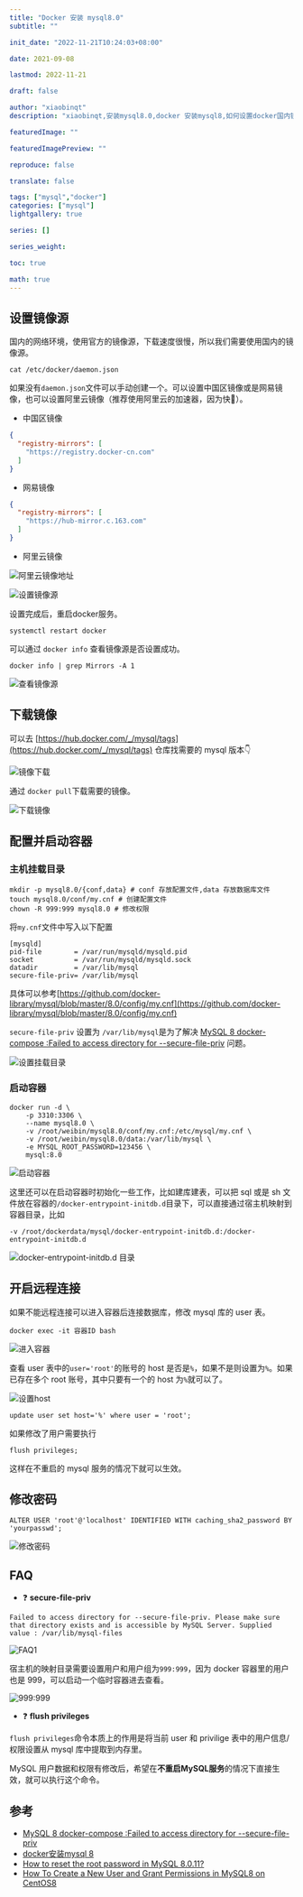 ```yaml
---
title: "Docker 安装 mysql8.0"
subtitle: ""

init_date: "2022-11-21T10:24:03+08:00"

date: 2021-09-08

lastmod: 2022-11-21

draft: false

author: "xiaobinqt"
description: "xiaobinqt,安装mysql8.0,docker 安装mysql8,如何设置docker国内镜像，如果开启mysql远程连接，如果修改mysql8密码，flush privileges"

featuredImage: ""

featuredImagePreview: ""

reproduce: false

translate: false

tags: ["mysql","docker"]
categories: ["mysql"]
lightgallery: true

series: []

series_weight:

toc: true

math: true
---
```


[//]: # (https://cdn.xiaobinqt.cn/xiaobinqt.io/20221121/63ec306e51a44dc2a3ca8ff24d6be941.png)

<!-- author： xiaobinqt -->
<!-- email： xiaobinqt@163.com -->
<!-- https://xiaobinqt.github.io -->
<!-- https://www.xiaobinqt.cn -->

## 设置镜像源

国内的网络环境，使用官方的镜像源，下载速度很慢，所以我们需要使用国内的镜像源。

```shell
cat /etc/docker/daemon.json
```

如果没有`daemon.json`文件可以手动创建一个。可以设置中国区镜像或是网易镜像，也可以设置阿里云镜像（推荐使用阿里云的加速器，因为快:rofl:）。

+ 中国区镜像

```json
{
  "registry-mirrors": [
    "https://registry.docker-cn.com"
  ]
}
```

+ 网易镜像

```json
{
  "registry-mirrors": [
    "https://hub-mirror.c.163.com"
  ]
}
```

+ 阿里云镜像

![阿里云镜像地址](https://cdn.xiaobinqt.cn/xiaobinqt.io/20221121/db638d8f1d5447bca5e54227203de932.png?imageView2/0/q/75|watermark/2/text/eGlhb2JpbnF0/font/dmlqYXlh/fontsize/1000/fill/IzVDNUI1Qg==/dissolve/52/gravity/SouthEast/dx/15/dy/15 '阿里云镜像地址')

![设置镜像源](https://cdn.xiaobinqt.cn/xiaobinqt.io/20221121/96866e63f1ca4b9d9f5e3b129c405cd4.png?imageView2/0/q/75|watermark/2/text/eGlhb2JpbnF0/font/dmlqYXlh/fontsize/1000/fill/IzVDNUI1Qg==/dissolve/52/gravity/SouthEast/dx/15/dy/15 '设置镜像源')

设置完成后，重启docker服务。

```shell
systemctl restart docker
```

可以通过 `docker info` 查看镜像源是否设置成功。

```shell
docker info | grep Mirrors -A 1
```

![查看镜像源](https://cdn.xiaobinqt.cn/xiaobinqt.io/20221121/bd599a600ab44a73a6f21de4167a4446.png?imageView2/0/q/75|watermark/2/text/eGlhb2JpbnF0/font/dmlqYXlh/fontsize/1000/fill/IzVDNUI1Qg==/dissolve/52/gravity/SouthEast/dx/15/dy/15 '查看镜像源')

## 下载镜像

可以去 [https://hub.docker.com/_/mysql/tags](https://hub.docker.com/_/mysql/tags) 仓库找需要的 mysql 版本:point_down:

![镜像下载](https://cdn.xiaobinqt.cn/xiaobinqt.io/20221121/09ed0f1adae443d3a22a34796c8b3c0e.png?imageView2/0/q/75|watermark/2/text/eGlhb2JpbnF0/font/dmlqYXlh/fontsize/1000/fill/IzVDNUI1Qg==/dissolve/52/gravity/SouthEast/dx/15/dy/15 '镜像下载')

通过 `docker pull`下载需要的镜像。

![下载镜像](https://cdn.xiaobinqt.cn/xiaobinqt.io/20221121/569c7174b200474f9e20724d2f7c4e35.png?imageView2/0/q/75|watermark/2/text/eGlhb2JpbnF0/font/dmlqYXlh/fontsize/1000/fill/IzVDNUI1Qg==/dissolve/52/gravity/SouthEast/dx/15/dy/15 '下载镜像')

## 配置并启动容器

### 主机挂载目录

```shell
mkdir -p mysql8.0/{conf,data} # conf 存放配置文件,data 存放数据库文件
touch mysql8.0/conf/my.cnf # 创建配置文件
chown -R 999:999 mysql8.0 # 修改权限
```

将`my.cnf`文件中写入以下配置

```shell
[mysqld]
pid-file        = /var/run/mysqld/mysqld.pid
socket          = /var/run/mysqld/mysqld.sock
datadir         = /var/lib/mysql
secure-file-priv= /var/lib/mysql
```

具体可以参考[https://github.com/docker-library/mysql/blob/master/8.0/config/my.cnf](https://github.com/docker-library/mysql/blob/master/8.0/config/my.cnf)

`secure-file-priv` 设置为 `/var/lib/mysql`是为了解决 [MySQL 8 docker-compose :Failed to access directory for --secure-file-priv](https://github.com/docker-library/mysql/issues/541) 问题。

![设置挂载目录](https://cdn.xiaobinqt.cn/xiaobinqt.io/20221121/014c2fb94bb74b0b8f42178efaff315c.png?imageView2/0/q/75|watermark/2/text/eGlhb2JpbnF0/font/dmlqYXlh/fontsize/1000/fill/IzVDNUI1Qg==/dissolve/52/gravity/SouthEast/dx/15/dy/15 '设置挂载目录')

### 启动容器

```shell
docker run -d \
    -p 3310:3306 \
    --name mysql8.0 \
    -v /root/weibin/mysql8.0/conf/my.cnf:/etc/mysql/my.cnf \
    -v /root/weibin/mysql8.0/data:/var/lib/mysql \
    -e MYSQL_ROOT_PASSWORD=123456 \
    mysql:8.0
```

![启动容器](https://cdn.xiaobinqt.cn/xiaobinqt.io/20221121/2c0a7dbf9628400a98fcfaaa341c6970.png?imageView2/0/q/75|watermark/2/text/eGlhb2JpbnF0/font/dmlqYXlh/fontsize/1000/fill/IzVDNUI1Qg==/dissolve/52/gravity/SouthEast/dx/15/dy/15 '启动容器')

这里还可以在启动容器时初始化一些工作，比如建库建表，可以把 sql 或是 sh 文件放在容器的`/docker-entrypoint-initdb.d`目录下，可以直接通过宿主机映射到容器目录，比如

```shell
-v /root/dockerdata/mysql/docker-entrypoint-initdb.d:/docker-entrypoint-initdb.d
```

![](https://cdn.xiaobinqt.cn/xiaobinqt.io/20230307/f4a351ea0e654164b078634826de0033.png?imageView2/0/q/75|watermark/2/text/eGlhb2JpbnF0/font/dmlqYXlh/fontsize/1000/fill/IzVDNUI1Qg==/dissolve/52/gravity/SouthEast/dx/15/dy/15 'docker-entrypoint-initdb.d 目录')

## 开启远程连接

如果不能远程连接可以进入容器后连接数据库，修改 mysql 库的 user 表。

```shell
docker exec -it 容器ID bash
````

![进入容器](https://cdn.xiaobinqt.cn/xiaobinqt.io/20221121/c086da058f074cfc96f93ce87d8d2cfb.png?imageView2/0/q/75|watermark/2/text/eGlhb2JpbnF0/font/dmlqYXlh/fontsize/1000/fill/IzVDNUI1Qg==/dissolve/52/gravity/SouthEast/dx/15/dy/15 '进入容器')

查看 user 表中的`user='root'`的账号的 host 是否是`%`，如果不是则设置为`%`。如果已存在多个 root 账号，其中只要有一个的 host 为`%`就可以了。

![设置host](https://cdn.xiaobinqt.cn/xiaobinqt.io/20221121/534fccacb5c44d9e8dcc9db8df1d6ee3.png?imageView2/0/q/75|watermark/2/text/eGlhb2JpbnF0/font/dmlqYXlh/fontsize/1000/fill/IzVDNUI1Qg==/dissolve/52/gravity/SouthEast/dx/15/dy/15 '设置host')

```shell
update user set host='%' where user = 'root';
```

如果修改了用户需要执行

```shell
flush privileges;
```

这样在不重启的 mysql 服务的情况下就可以生效。

## 修改密码

```shell
ALTER USER 'root'@'localhost' IDENTIFIED WITH caching_sha2_password BY 'yourpasswd';
```

![修改密码](https://cdn.xiaobinqt.cn/xiaobinqt.io/20221121/3ca7bd00dfaf402d871581aca72d2e93.png?imageView2/0/q/75|watermark/2/text/eGlhb2JpbnF0/font/dmlqYXlh/fontsize/1000/fill/IzVDNUI1Qg==/dissolve/52/gravity/SouthEast/dx/15/dy/15 '修改密码')

## FAQ

+ :question: **secure-file-priv**

```shell
Failed to access directory for --secure-file-priv. Please make sure that directory exists and is accessible by MySQL Server. Supplied value : /var/lib/mysql-files
```

![FAQ1](https://cdn.xiaobinqt.cn/xiaobinqt.io/20221121/22c2b7f4e7f24aaba10ede6b043cbb55.png?imageView2/0/q/75|watermark/2/text/eGlhb2JpbnF0/font/dmlqYXlh/fontsize/1000/fill/IzVDNUI1Qg==/dissolve/52/gravity/SouthEast/dx/15/dy/15 'FAQ1')

宿主机的映射目录需要设置用户和用户组为`999:999`，因为 docker 容器里的用户也是 999，可以启动一个临时容器进去查看。

![999:999](https://cdn.xiaobinqt.cn/xiaobinqt.io/20221121/8591686d90444944a3b3aaefed189b26.png?imageView2/0/q/75|watermark/2/text/eGlhb2JpbnF0/font/dmlqYXlh/fontsize/1000/fill/IzVDNUI1Qg==/dissolve/52/gravity/SouthEast/dx/15/dy/15 '999:999')

+ :question: **flush privileges**

`flush privileges`命令本质上的作用是将当前 user 和 privilige 表中的用户信息/权限设置从 mysql 库中提取到内存里。

MySQL 用户数据和权限有修改后，希望在**不重启MySQL服务**的情况下直接生效，就可以执行这个命令。

## 参考

+ [MySQL 8 docker-compose :Failed to access directory for --secure-file-priv](https://github.com/docker-library/mysql/issues/541)
+ [docker安装mysql 8](https://www.jianshu.com/p/000fee62e786)
+ [How to reset the root password in MySQL 8.0.11?](https://stackoverflow.com/questions/50691977/how-to-reset-the-root-password-in-mysql-8-0-11)
+ [How To Create a New User and Grant Permissions in MySQL8 on CentOS8](https://www.atlantic.net/dedicated-server-hosting/how-to-create-a-new-user-and-grant-permissions-in-mysql8-on-centos8/)

